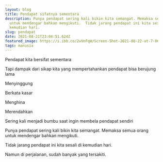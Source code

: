```yaml
---
layout: blog
title: Pendapat sifatnya sementara
description: Punya pendapat sering kali bikin kita semangat. Memaksa semua orang
  untuk mendengar bahkan mengikuti.  Tidak jarang pendapat ini kita sesali di
  kemudian hari.
slug: pendapat
date: 2021-08-21T23:04:51.624Z
featured_image: https://i.ibb.co/2vVnFqW/Screen-Shot-2021-08-22-at-7-06-58-AM.png
tags: manusia
---
```

Pendapat kita bersifat sementara

Tapi dampak dari sikap kita yang mempertahankan pendapat bisa berujung lama



Menyinggung

Berkata kasar

Menghina

Merendahkan

Sering kali menjadi bumbu saat ingin membela pendapat sendiri



Punya pendapat sering kali bikin kita semangat. Memaksa semua orang untuk mendengar bahkan mengikuti.

Tidak jarang pendapat ini kita sesali di kemudian hari.

Namun di perjalanan, sudah banyak yang tersakiti.